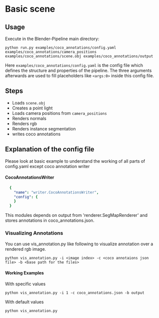 # Basic scene

## Usage

Execute in the Blender-Pipeline main directory:

```
python run.py examples/coco_annotations/config.yaml examples/coco_annotations/camera_positions examples/coco_annotations/scene.obj examples/coco_annotations/output
```

Here `examples/coco_annotations/config.yaml` is the config file which defines the structure and properties of the pipeline.
The three arguments afterwards are used to fill placeholders like `<args:0>` inside this config file. 

## Steps

* Loads `scene.obj`
* Creates a point light
* Loads camera positions from `camera_positions`
* Renders normals
* Renders rgb
* Renders instance segmentation
* writes coco annotations

## Explanation of the config file
 
 Please look at basic example to understand the working of all parts of config.yaml except coco annotation writer

#### CocoAnnotationsWriter

```yaml
  {
    "name": "writer.CocoAnnotationsWriter",
    "config": {
    }
  }
```
This modules depends on output from 'renderer.SegMapRenderer' and stores annotations in coco_annotations.json.


### Visualizing Annotations

You can use vis_annotation.py like following to visualize annotation over a rendered rgb image.

```
python vis_annotation.py -i <image index> -c <coco annotaions json file> -b <base path for the files>
```

#### Working Examples
With specific values
```
python vis_annotation.py -i 1 -c coco_annotations.json -b output
```

With default values
```
python vis_annotation.py
```